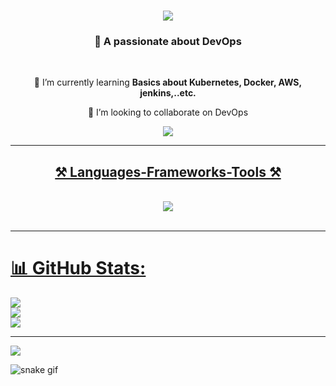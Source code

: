 
<h1 align="center">
    <img src="https://readme-typing-svg.herokuapp.com/?font=Righteous&size=35&center=true&vCenter=true&width=500&height=70&duration=4000&lines=Hi+There!+👋;+I'm+Lavanya+N!;" /> 
</h1>

<h3 align="center">👀 A passionate about DevOps </h3>

<br/>

<div align="center">
  
 🌱 I’m currently learning **Basics about Kubernetes, Docker, AWS, jenkins,..etc.**

 💞️ I’m looking to collaborate on DevOps

 </div>
 
<div align="center"> 
  <a href="mailto:lavanya.n431@gmail.com">
    <img src="https://img.shields.io/badge/Gmail-333333?style=for-the-badge&logo=gmail&logoColor=red" />
 
</div>

 <hr/>
 
<h2 align="center">⚒️ Languages-Frameworks-Tools ⚒️</h2>
<br/>
<div align="center">
    <img src="https://skillicons.dev/icons?i=aws,kubernetes,ansible,html,css,vscode,java,bash,docker,jenkins,github,git,prometheus,replit,ubuntu,kali,windows,mint,linux," />

</div>

<br/>
<hr/>

# 📊 GitHub Stats:
![](https://github-readme-stats.vercel.app/api?username=LavanyaNGithb&theme=dark&hide_border=false&include_all_commits=false&count_private=false)<br/>
![](https://github-readme-streak-stats.herokuapp.com/?user=LavanyaNGithb&theme=dark&hide_border=false)<br/>
![](https://github-readme-stats.vercel.app/api/top-langs/?username=LavanyaNGithb&theme=dark&hide_border=false&include_all_commits=false&count_private=false&layout=compact)

---
[![](https://visitcount.itsvg.in/api?id=LavanyaNGithb&icon=0&color=0)](https://visitcount.itsvg.in)

![snake gif](https://github.com/LavanyaNGithb/LavanyaNGithb/blob/output/github-contribution-grid-snake-dark.svg)
<!-- Proudly created with GPRM ( https://gprm.itsvg.in ) -->




